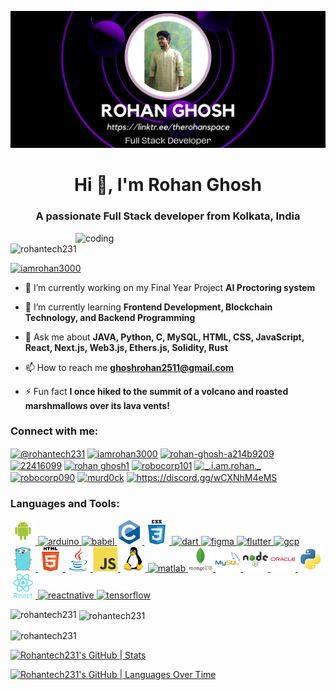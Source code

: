 ![logo](https://github.com/Rohantech231/Rohantech231/blob/main/Black%20Purple%20Blue%20Modern%20YouTube%20Banner2.png)
<h1 align="center">Hi 👋, I'm Rohan Ghosh</h1>
<h3 align="center">A passionate Full Stack developer from Kolkata, India</h3>

<img align="right" alt="coding" width="400" src="https://github.com/Rohantech231/Rohantech231/blob/main/%CE%9E%20%20X%20%20%C4%A8%20%20S%20%20%E2%8A%A5.gif">

<p align="left"> <img src="https://komarev.com/ghpvc/?username=rohantech231&label=Profile%20views&color=0e75b6&style=flat" alt="rohantech231" /> </p>

<p align="left"> <a href="https://twitter.com/iamrohan3000" target="blank"><img src="https://img.shields.io/twitter/follow/iamrohan3000?logo=twitter&style=for-the-badge" alt="iamrohan3000" /></a> </p>

- 🔭 I’m currently working on my Final Year Project **AI Proctoring system**

- 🌱 I’m currently learning **Frontend Development, Blockchain Technology, and Backend Programming**

- 💬 Ask me about **JAVA, Python, C, MySQL, HTML, CSS, JavaScript, React, Next.js, Web3.js, Ethers.js, Solidity, Rust**

- 📫 How to reach me **ghoshrohan2511@gmail.com**

- ⚡ Fun fact **I once hiked to the summit of a volcano and roasted marshmallows over its lava vents!**

<h3 align="left">Connect with me:</h3>
<p align="left">
<a href="https://codepen.io/@rohantech231" target="blank"><img align="center" src="https://raw.githubusercontent.com/rahuldkjain/github-profile-readme-generator/master/src/images/icons/Social/codepen.svg" alt="@rohantech231" height="30" width="40" /></a>
<a href="https://twitter.com/iamrohan3000" target="blank"><img align="center" src="https://raw.githubusercontent.com/rahuldkjain/github-profile-readme-generator/master/src/images/icons/Social/twitter.svg" alt="iamrohan3000" height="30" width="40" /></a>
<a href="https://linkedin.com/in/rohan-ghosh-a214b9209" target="blank"><img align="center" src="https://raw.githubusercontent.com/rahuldkjain/github-profile-readme-generator/master/src/images/icons/Social/linked-in-alt.svg" alt="rohan-ghosh-a214b9209" height="30" width="40" /></a>
<a href="https://stackoverflow.com/users/22416099" target="blank"><img align="center" src="https://raw.githubusercontent.com/rahuldkjain/github-profile-readme-generator/master/src/images/icons/Social/stack-overflow.svg" alt="22416099" height="30" width="40" /></a>
<a href="https://kaggle.com/rohan ghosh1" target="blank"><img align="center" src="https://raw.githubusercontent.com/rahuldkjain/github-profile-readme-generator/master/src/images/icons/Social/kaggle.svg" alt="rohan ghosh1" height="30" width="40" /></a>
<a href="https://fb.com/robocorp101" target="blank"><img align="center" src="https://raw.githubusercontent.com/rahuldkjain/github-profile-readme-generator/master/src/images/icons/Social/facebook.svg" alt="robocorp101" height="30" width="40" /></a>
<a href="https://instagram.com/_.i.am.rohan._" target="blank"><img align="center" src="https://raw.githubusercontent.com/rahuldkjain/github-profile-readme-generator/master/src/images/icons/Social/instagram.svg" alt="_.i.am.rohan._" height="30" width="40" /></a>
<a href="https://www.hackerrank.com/robocorp090" target="blank"><img align="center" src="https://raw.githubusercontent.com/rahuldkjain/github-profile-readme-generator/master/src/images/icons/Social/hackerrank.svg" alt="robocorp090" height="30" width="40" /></a>
<a href="https://www.leetcode.com/murd0ck" target="blank"><img align="center" src="https://raw.githubusercontent.com/rahuldkjain/github-profile-readme-generator/master/src/images/icons/Social/leet-code.svg" alt="murd0ck" height="30" width="40" /></a>
<a href="https://discord.gg/https://discord.gg/wCXNhM4eMS" target="blank"><img align="center" src="https://raw.githubusercontent.com/rahuldkjain/github-profile-readme-generator/master/src/images/icons/Social/discord.svg" alt="https://discord.gg/wCXNhM4eMS" height="30" width="40" /></a>
</p>

<h3 align="left">Languages and Tools:</h3>
<p align="left"> <a href="https://developer.android.com" target="_blank" rel="noreferrer"> <img src="https://raw.githubusercontent.com/devicons/devicon/master/icons/android/android-original-wordmark.svg" alt="android" width="40" height="40"/> </a> <a href="https://www.arduino.cc/" target="_blank" rel="noreferrer"> <img src="https://cdn.worldvectorlogo.com/logos/arduino-1.svg" alt="arduino" width="40" height="40"/> </a> <a href="https://babeljs.io/" target="_blank" rel="noreferrer"> <img src="https://www.vectorlogo.zone/logos/babeljs/babeljs-icon.svg" alt="babel" width="40" height="40"/> </a> <a href="https://www.cprogramming.com/" target="_blank" rel="noreferrer"> <img src="https://raw.githubusercontent.com/devicons/devicon/master/icons/c/c-original.svg" alt="c" width="40" height="40"/> </a> <a href="https://www.w3schools.com/css/" target="_blank" rel="noreferrer"> <img src="https://raw.githubusercontent.com/devicons/devicon/master/icons/css3/css3-original-wordmark.svg" alt="css3" width="40" height="40"/> </a> <a href="https://dart.dev" target="_blank" rel="noreferrer"> <img src="https://www.vectorlogo.zone/logos/dartlang/dartlang-icon.svg" alt="dart" width="40" height="40"/> </a> <a href="https://www.figma.com/" target="_blank" rel="noreferrer"> <img src="https://www.vectorlogo.zone/logos/figma/figma-icon.svg" alt="figma" width="40" height="40"/> </a> <a href="https://flutter.dev" target="_blank" rel="noreferrer"> <img src="https://www.vectorlogo.zone/logos/flutterio/flutterio-icon.svg" alt="flutter" width="40" height="40"/> </a> <a href="https://cloud.google.com" target="_blank" rel="noreferrer"> <img src="https://www.vectorlogo.zone/logos/google_cloud/google_cloud-icon.svg" alt="gcp" width="40" height="40"/> </a> <a href="https://golang.org" target="_blank" rel="noreferrer"> <img src="https://raw.githubusercontent.com/devicons/devicon/master/icons/go/go-original.svg" alt="go" width="40" height="40"/> </a> <a href="https://www.w3.org/html/" target="_blank" rel="noreferrer"> <img src="https://raw.githubusercontent.com/devicons/devicon/master/icons/html5/html5-original-wordmark.svg" alt="html5" width="40" height="40"/> </a> <a href="https://www.java.com" target="_blank" rel="noreferrer"> <img src="https://raw.githubusercontent.com/devicons/devicon/master/icons/java/java-original.svg" alt="java" width="40" height="40"/> </a> <a href="https://developer.mozilla.org/en-US/docs/Web/JavaScript" target="_blank" rel="noreferrer"> <img src="https://raw.githubusercontent.com/devicons/devicon/master/icons/javascript/javascript-original.svg" alt="javascript" width="40" height="40"/> </a> <a href="https://www.linux.org/" target="_blank" rel="noreferrer"> <img src="https://raw.githubusercontent.com/devicons/devicon/master/icons/linux/linux-original.svg" alt="linux" width="40" height="40"/> </a> <a href="https://www.mathworks.com/" target="_blank" rel="noreferrer"> <img src="https://upload.wikimedia.org/wikipedia/commons/2/21/Matlab_Logo.png" alt="matlab" width="40" height="40"/> </a> <a href="https://www.mongodb.com/" target="_blank" rel="noreferrer"> <img src="https://raw.githubusercontent.com/devicons/devicon/master/icons/mongodb/mongodb-original-wordmark.svg" alt="mongodb" width="40" height="40"/> </a> <a href="https://www.mysql.com/" target="_blank" rel="noreferrer"> <img src="https://raw.githubusercontent.com/devicons/devicon/master/icons/mysql/mysql-original-wordmark.svg" alt="mysql" width="40" height="40"/> </a> <a href="https://nodejs.org" target="_blank" rel="noreferrer"> <img src="https://raw.githubusercontent.com/devicons/devicon/master/icons/nodejs/nodejs-original-wordmark.svg" alt="nodejs" width="40" height="40"/> </a> <a href="https://www.oracle.com/" target="_blank" rel="noreferrer"> <img src="https://raw.githubusercontent.com/devicons/devicon/master/icons/oracle/oracle-original.svg" alt="oracle" width="40" height="40"/> </a> <a href="https://www.python.org" target="_blank" rel="noreferrer"> <img src="https://raw.githubusercontent.com/devicons/devicon/master/icons/python/python-original.svg" alt="python" width="40" height="40"/> </a> <a href="https://reactjs.org/" target="_blank" rel="noreferrer"> <img src="https://raw.githubusercontent.com/devicons/devicon/master/icons/react/react-original-wordmark.svg" alt="react" width="40" height="40"/> </a> <a href="https://reactnative.dev/" target="_blank" rel="noreferrer"> <img src="https://reactnative.dev/img/header_logo.svg" alt="reactnative" width="40" height="40"/> </a> <a href="https://www.tensorflow.org" target="_blank" rel="noreferrer"> <img src="https://www.vectorlogo.zone/logos/tensorflow/tensorflow-icon.svg" alt="tensorflow" width="40" height="40"/> </a> </p>

<p><img align="left" src="https://github-readme-stats.vercel.app/api/top-langs?username=rohantech231&show_icons=true&locale=en&layout=compact" alt="rohantech231" /></p>

<p>&nbsp;<img align="center" src="https://github-readme-stats.vercel.app/api?username=rohantech231&show_icons=true&locale=en" alt="rohantech231" /></p>

<p><img align="center" src="https://github-readme-streak-stats.herokuapp.com/?user=rohantech231&" alt="rohantech231" /></p>

[![Rohantech231's GitHub | Stats](https://stats.quine.sh/Rohantech231/github?theme=light)](https://quine.sh?utm_source=widgets&utm_campaign=Rohantech231)

[![Rohantech231's GitHub | Languages Over Time](https://stats.quine.sh/Rohantech231/languages-over-time?theme=dark)](https://quine.sh?utm_source=widgets&utm_campaign=Rohantech231)
